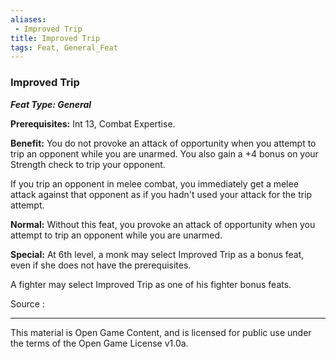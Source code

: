 ```yaml
---
aliases:
 - Improved Trip
title: Improved Trip
tags: Feat, General_Feat
---
```

### Improved Trip 
***Feat Type: General***

**Prerequisites:** Int 13, Combat Expertise.

**Benefit:** You do not provoke an attack of opportunity when you
attempt to trip an opponent while you are unarmed. You also gain a +4
bonus on your Strength check to trip your opponent.

If you trip an opponent in melee combat, you immediately get a melee
attack against that opponent as if you hadn't used your attack for the
trip attempt.

**Normal:** Without this feat, you provoke an attack of opportunity when
you attempt to trip an opponent while you are unarmed.

**Special:** At 6th level, a monk may select Improved Trip as a bonus
feat, even if she does not have the prerequisites.

A fighter may select Improved Trip as one of his fighter bonus feats.


Source :

---

This material is Open Game Content, and is licensed for public use under the terms of the Open Game License v1.0a.
